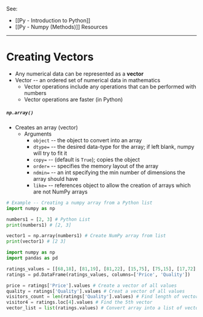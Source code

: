 See: 
* [[Py - Introduction to Python]]
* [[Py - Numpy (Methods)]]
Resources

---
# Creating Vectors
* Any numerical data can be represented as a **vector**
* Vector -- an ordered set of numerical data in mathematics
	* Vector operations include any operations that can be performed with numbers
	* Vector operations are faster (in Python)
##### `np.array()`
* Creates an array (vector)
	* Arguments
		* `object` -- the object to convert into an array
		* `dtype=` -- the desired data-type for the array; if left blank, numpy will try to fit it
		* `copy=` -- (default is `True`); copies the object
		* `order=` -- specifies the memory layout of the array
		* `ndmin=` -- an int specifying the min number of dimensions the array should have
		* `like=` -- references object to allow the creation of arrays which are not NumPy arrays
```Python
# Example -- Creating a numpy array from a Python list
import numpy as np

numbers1 = [2, 3] # Python List
print(numbers1) # [2, 3]

vector1 = np.array(numbers1) # Create NumPy array from list
print(vector1) # [2 3]
```

```Python
import numpy as np
import pandas as pd

ratings_values = [[68,18], [81,19], [81,22], [15,75], [75,15], [17,72], [24,75], [21,91], [76, 6], [12,74], [18,83], [20,62], [21,82], [21,79], [84,15], [73,16], [88,25], [78,23], [32, 81], [77, 35]]
ratings = pd.DataFrame(ratings_values, columns=['Price', 'Quality'])

price = ratings['Price'].values # Create a vector of all values
quality = ratings['Quality'].values # Creat a vector of all values
visitors_count = len(ratings['Quality'].values) # Find length of vector
visitor4 = ratings.loc[4].values # Find the 5th vector
vector_list = list(ratings.values) # Convert array into a list of vectors
```